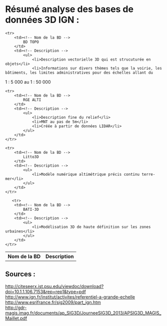 # Résumé analyse des bases de données 3D IGN :

<table>
    <tr>
        <th>Nom de la BD</th>
        <th>Description</th>
    </tr>

    <tr>
		<td><!-- Nom de la BD -->
		    BD TOPO
		</td>
		<td><!-- Description -->
			<ul>
		    	<li>Description vectorielle 3D qui est strucuturée en objets</li>  
		    	<li>Informations sur divers thèmes tels que la voirie, les bâtiments, les limites administratives pour des échelles allant du
1 : 5 000 au 1 : 50 000</li>  
			</ul>
		</td>
    </tr>

    <tr>
		<td><!-- Nom de la BD -->
		    RGE ALTI
		</td>
		<td><!-- Description -->
			<ul>
		    	<li>Description fine du relief</li>  
		    	<li>MNT au pas de 5m</li>  
		    	<li>Créée à partir de données LIDAR</li>  
			</ul>
		</td>
    </tr>

    <tr>
		<td><!-- Nom de la BD -->
		    Litto3D
		</td>
		<td><!-- Description -->
			<ul>
		    	<li>Modèle numérique altimétrique précis continu terre-mer</li>  
			</ul>
		</td>
    </tr>

       <tr>
		<td><!-- Nom de la BD -->
		    BATI-3D
		</td>
		<td><!-- Description -->
			<ul>
		    	<li>Modélisation 3D de haute définition sur les zones urbaines</li>  
			</ul>
		</td>
    </tr>


</table>

## Sources :

http://citeseerx.ist.psu.edu/viewdoc/download?doi=10.1.1.106.7153&rep=rep1&type=pdf  
http://www.ign.fr/institut/activites/referentiel-a-grande-echelle  
http://www.esrifrance.fr/sig2009/part_ign.htm  
http://gdr-magis.imag.fr/documents/ap_SIG3D/JourneeSIG3D_2013/APSIG3D_MAGIS_Maillet.pdf  